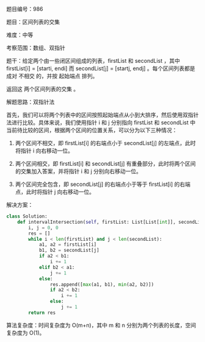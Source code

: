 题目编号：986

题目：区间列表的交集

难度：中等

考察范围：数组、双指针

题干：给定两个由一些闭区间组成的列表，firstList 和 secondList ，其中 firstList[i] = [starti, endi] 而 secondList[j] = [startj, endj] 。每个区间列表都是成对 不相交 的，并按 起始端点 排列。

返回这 两个区间列表的交集 。

解题思路：双指针法

首先，我们可以将两个列表中的区间按照起始端点从小到大排序，然后使用双指针法进行比较。具体来说，我们使用指针 i 和 j 分别指向 firstList 和 secondList 中当前待比较的区间，根据两个区间的位置关系，可以分为以下三种情况：

1. 两个区间不相交，即 firstList[i] 的右端点小于 secondList[j] 的左端点，此时将指针 i 向右移动一位。

2. 两个区间相交，即 firstList[i] 和 secondList[j] 有重叠部分，此时将两个区间的交集加入答案，并将指针 i 和 j 分别向右移动一位。

3. 两个区间完全包含，即 secondList[j] 的右端点小于等于 firstList[i] 的右端点，此时将指针 j 向右移动一位。

解决方案：

```python
class Solution:
    def intervalIntersection(self, firstList: List[List[int]], secondList: List[List[int]]) -> List[List[int]]:
        i, j = 0, 0
        res = []
        while i < len(firstList) and j < len(secondList):
            a1, a2 = firstList[i]
            b1, b2 = secondList[j]
            if a2 < b1:
                i += 1
            elif b2 < a1:
                j += 1
            else:
                res.append([max(a1, b1), min(a2, b2)])
                if a2 < b2:
                    i += 1
                else:
                    j += 1
        return res
```

算法复杂度：时间复杂度为 O(m+n)，其中 m 和 n 分别为两个列表的长度，空间复杂度为 O(1)。